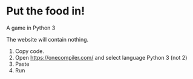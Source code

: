 # Put the food in!
A game in Python 3

The website will contain nothing.

1. Copy code.
2. Open https://onecompiler.com/ and select language Python 3 (not 2)
3. Paste
4. Run
